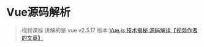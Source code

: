 # Vue源码解析

> 视频课程 讲解的是 vue v2.5.17 版本
> [Vue.js 技术揭秘 源码解读【视频作者的文章】](https://ustbhuangyi.github.io/vue-analysis/v2/prepare/)